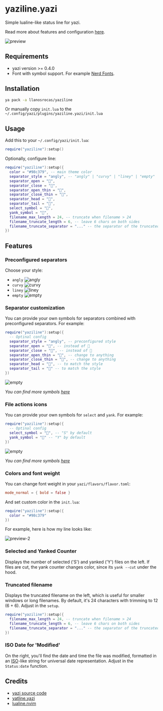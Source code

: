 # yaziline.yazi

Simple lualine-like status line for yazi.

Read more about features and configuration [here](#features).

![preview](https://github.com/llanosrocas/yaziline.yazi/blob/master/.github/images/preview.png)

## Requirements

- yazi version >= 0.4.0
- Font with symbol support. For example [Nerd Fonts](https://www.nerdfonts.com/).

## Installation

```sh
ya pack -a llanosrocas/yaziline
```

Or manually copy `init.lua` to the `~/.config/yazi/plugins/yaziline.yazi/init.lua`

## Usage

Add this to your `~/.config/yazi/init.lua`:

```lua
require("yaziline"):setup()
```

Optionally, configure line:

```lua
require("yaziline"):setup({
  color = "#98c379", -- main theme color
  separator_style = "angly", -- "angly" | "curvy" | "liney" | "empty"
  separator_open = "",
  separator_close = "",
  separator_open_thin = "",
  separator_close_thin = "",
  separator_head = "",
  separator_tail = "",
  select_symbol = "",
  yank_symbol = "󰆐",
  filename_max_length = 24, -- truncate when filename > 24
  filename_truncate_length = 6, -- leave 6 chars on both sides
  filename_truncate_separator = "..." -- the separator of the truncated filename
})
```

## Features

### Preconfigured separators

Choose your style:

- `angly`
  ![angly](https://github.com/llanosrocas/yaziline.yazi/blob/master/.github/images/angly.png)
- `curvy`
  ![curvy](https://github.com/llanosrocas/yaziline.yazi/blob/master/.github/images/curvy.png)
- `liney`
  ![liney](https://github.com/llanosrocas/yaziline.yazi/blob/master/.github/images/liney.png)
- `empty`
  ![empty](https://github.com/llanosrocas/yaziline.yazi/blob/master/.github/images/empty.png)

### Separator customization

You can provide your own symbols for separators combined with preconfigured separators. For example:

```lua
require("yaziline"):setup({
  -- Optinal config
  separator_style = "angly", -- preconfigured style
  separator_open = "", -- instead of 
  separator_close = "", -- instead of 
  separator_open_thin = "", -- change to anything
  separator_close_thin = "", -- change to anything
  separator_head = "", -- to match the style
  separator_tail = "" -- to match the style
})
```

![empty](https://github.com/llanosrocas/yaziline.yazi/blob/master/.github/images/separator-combination.png)

_You can find more symbols [here](https://www.nerdfonts.com/cheat-sheet)_

### File actions icons

You can provide your own symbols for `select` and `yank`. For example:

```lua
require("yaziline"):setup({
  -- Optinal config
  select_symbol = "", -- "S" by default
  yank_symbol = "󰆐" -- "Y" by default
})
```

![empty](https://github.com/llanosrocas/yaziline.yazi/blob/master/.github/images/file-actions.png)

_You can find more symbols [here](https://www.nerdfonts.com/cheat-sheet)_

### Colors and font weight

You can change font weight in your `yazi/flavors/flavor.toml`:

```toml
mode_normal = { bold = false }
```

And set custom color in the `init.lua`:

```lua
require("yaziline"):setup({
  color = "#98c379"
})
```

For example, here is how my line looks like:

![preview-2](https://github.com/llanosrocas/yaziline.yazi/blob/master/.github/images/preview-2.png)

### Selected and Yanked Counter

Displays the number of selected ('S') and yanked ('Y') files on the left. If files are cut, the yank counter changes color, since its `yank --cut` under the hood.

### Truncated filename

Displays the truncated filename on the left, which is useful for smaller windows or long filenames. By default, it's 24 characters with trimming to 12 (6 + 6). Adjust in the `setup`.

```lua
require("yaziline"):setup({
  filename_max_length = 24, -- truncate when filename > 24
  filename_truncate_length = 6, -- leave 6 chars on both sides
  filename_truncate_separator = "..." -- the separator of the truncated filename
})
```

### ISO Date for 'Modified'

On the right, you'll find the date and time the file was modified, formatted in an [ISO](https://en.wikipedia.org/wiki/ISO_8601)-like string for universal date representation. Adjust in the `Status:date` function.

## Credits

- [yazi source code](https://github.com/sxyazi/yazi)
- [yatline.yazi](https://github.com/imsi32/yatline.yazi/tree/main)
- [lualine.nvim](https://github.com/nvim-lualine/lualine.nvim)
